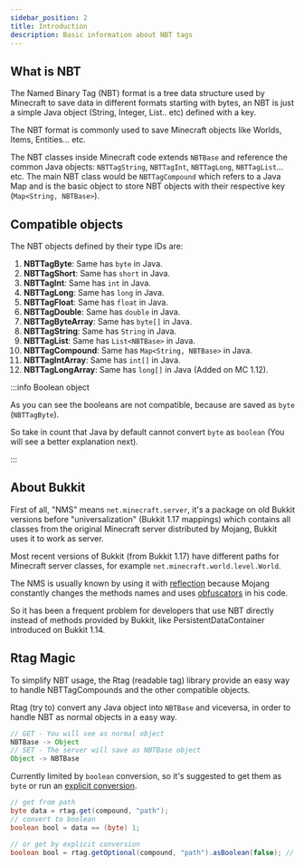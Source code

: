 ```yaml
---
sidebar_position: 2
title: Introduction
description: Basic information about NBT tags
---
```


## What is NBT

The Named Binary Tag (NBT) format is a tree data structure used by Minecraft to save data in different formats starting with bytes, an NBT is just a simple Java object (String, Integer, List.. etc) defined with a key.

The NBT format is commonly used to save Minecraft objects like Worlds, Items, Entities... etc.

The NBT classes inside Minecraft code extends `NBTBase` and reference the common Java objects: `NBTTagString`, `NBTTagInt`, `NBTTagLong`, `NBTTagList`... etc. The main NBT class would be `NBTTagCompound` which refers to a Java Map and is the basic object to store NBT objects with their respective key (`Map<String, NBTBase>`).

## Compatible objects

The NBT objects defined by their type IDs are:

1. **NBTTagByte**: Same has `byte` in Java.
2. **NBTTagShort**: Same has `short` in Java.
3. **NBTTagInt**: Same has `int` in Java.
4. **NBTTagLong**: Same has `long` in Java.
5. **NBTTagFloat**: Same has `float` in Java.
6. **NBTTagDouble**: Same has `double` in Java.
7. **NBTTagByteArray**: Same has `byte[]` in Java.
8. **NBTTagString**: Same has `String` in Java.
9. **NBTTagList**: Same has `List<NBTBase>` in Java.
10. **NBTTagCompound**: Same has `Map<String, NBTBase>` in Java.
11. **NBTTagIntArray**: Same has `int[]` in Java.
12. **NBTTagLongArray**: Same has `long[]` in Java (Added on MC 1.12).

:::info Boolean object

As you can see the booleans are not compatible, because are saved as `byte` (`NBTTagByte`).

So take in count that Java by default cannot convert `byte` as `boolean` (You will see a better explanation next).

:::

## About Bukkit

First of all, "NMS" means `net.minecraft.server`, it's a package on old Bukkit versions before "universalization" (Bukkit 1.17 mappings) which contains all classes from the original Minecraft server distributed by Mojang, Bukkit uses it to work as server.

Most recent versions of Bukkit (from Bukkit 1.17) have different paths for Minecraft server classes, for example `net.minecraft.world.level.World`.

The NMS is usually known by using it with [reflection](https://www.oracle.com/technical-resources/articles/java/javareflection.html) because Mojang constantly changes the methods names and uses [obfuscators](https://www.javatpoint.com/java-obfuscator) in his code.

So it has been a frequent problem for developers that use NBT directly instead of methods provided by Bukkit, like PersistentDataContainer introduced on Bukkit 1.14.

## Rtag Magic

To simplify NBT usage, the Rtag (readable tag) library provide an easy way to handle NBTTagCompounds and the other compatible objects.

Rtag (try to) convert any Java object into `NBTBase` and viceversa, in order to handle NBT as normal objects in a easy way.

```java
// GET - You will see as normal object
NBTBase -> Object
// SET - The server will save as NBTBase object
Object -> NBTBase
```

Currently limited by `boolean` conversion, so it's suggested to get them as `byte` or run an [explicit conversion](../../feature/types/#conversion).

```java
// get from path
byte data = rtag.get(compound, "path");
// convert to boolean
boolean bool = data == (byte) 1;

// or get by explicit conversion
boolean bool = rtag.getOptional(compound, "path").asBoolean(false); // false by default
```